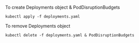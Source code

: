 To create Deployments object & PodDisruptionBudgets
```
kubectl apply -f deployments.yaml
```
To remove Deployments object
```
kubectl delete -f deployments.yaml & PodDisruptionBudgets
```